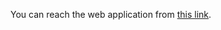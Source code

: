 You can reach the web application from [this link](http://translator-load-balancer-a9898747bbbce11b.elb.eu-central-1.amazonaws.com/).
